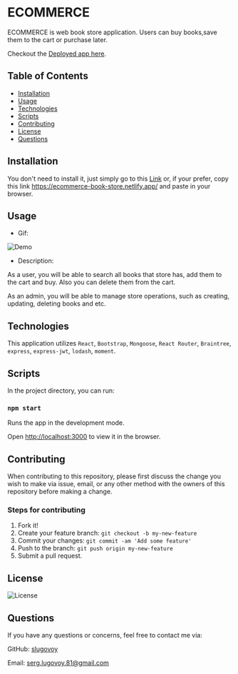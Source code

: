 # ECOMMERCE

ECOMMERCE is web book store application. Users can buy books,save them to the cart or purchase later.

Checkout the [Deployed app here](https://ecommerce-book-store.netlify.app/).

## Table of Contents
* [Installation](#installation)
* [Usage](#usage)
* [Technologies](#technologies)
* [Scripts](#Scripts)
* [Contributing](#contributing)
* [License](#license)
* [Questions](#questions)

## Installation

You don't need to install it, just simply go to this [Link](https://ecommerce-book-store.netlify.app/) or, if your prefer, copy this link https://ecommerce-book-store.netlify.app/ and paste in your browser.


## Usage

* Gif:

![Demo](./assets/DemoEcom.gif)


* Description:

As a user, you will be able to search all books that store has, add them to the cart and buy. Also you can delete them from the cart.


As an admin, you will be able to manage store operations, such as creating, updating, deleting books and etc.



## Technologies

This application utilizes `React`, `Bootstrap`, `Mongoose`, `React Router`, `Braintree`, `express`, `express-jwt`, `lodash`, `moment`.

## Scripts

In the project directory, you can run:

### `npm start`

Runs the app in the development mode.

Open [http://localhost:3000](http://localhost:3000) to view it in the browser.


## Contributing

When contributing to this repository, please first discuss the change you wish to make via issue, email, or any other method with the owners of this repository before making a change.

### Steps for contributing
1. Fork it!
2. Create your feature branch: `git checkout -b my-new-feature`
3. Commit your changes: `git commit -am 'Add some feature'`
4. Push to the branch: `git push origin my-new-feature`
5. Submit a pull request.


## License


![License](https://img.shields.io/badge/License-MIT-blue)


## Questions

If you have any questions or concerns, feel free to contact me via:

GitHub: [slugovoy](https://github.com/slugovoy)

Email: serg.lugovoy.81@gmail.com